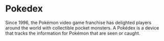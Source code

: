 # Pokedex
Since 1996, the Pokémon video game franchise has delighted players around the world with collectible pocket monsters. A Pokédex is a device that tracks the information for Pokémon that are seen or caught.
